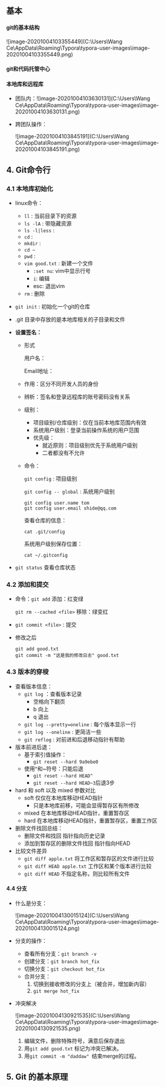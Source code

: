 ## 基本

#### git的基本结构

![image-20201004103355449](C:\Users\Wang Ce\AppData\Roaming\Typora\typora-user-images\image-20201004103355449.png)

#### git和代码托管中心

#### 本地库和远程库

- 团队内：![image-20201004103630131](C:\Users\Wang Ce\AppData\Roaming\Typora\typora-user-images\image-20201004103630131.png)

- 跨团队操作：

	![image-20201004103845191](C:\Users\Wang Ce\AppData\Roaming\Typora\typora-user-images\image-20201004103845191.png)

## 4. Git命令行

### 4.1 本地库初始化

- linux命令：
	- `ll` : 当前目录下的资源
	- `ls -lA` : 带隐藏资源
	- `ls -l|less` : 
	- `cd` : 
	- `mkdir` : 
	- `cd ~`
	- `pwd` :
	- `vim good.txt` : 新建一个文件
		- `:set nu`: vim中显示行号
		- `i`: 编辑
		- esc: 退出vim
	- `rm` : 删除
- `git init` : 初始化一个git的仓库
	
- .git 目录中存放的是本地库相关的子目录和文件
	
- **设置签名：**

	- 形式

		用户名：

		Email地址：

	- 作用：区分不同开发人员的身份

	- 辨析：签名和登录远程库的账号密码没有关系

	- 级别：

		- 项目级别/仓库级别：仅在当前本地库范围内有效
		- 系统用户级别：登录当前操作系统的用户范围
		- 优先级：
			- 就近原则：项目级别优先于系统用户级别
			- 二者都没有不允许

	- 命令：

		`git config` : 项目级别

		`git config -- global` : 系统用户级别

		```
		git config user.name tom
		git config user.email shide@qq.com
		```

		查看仓库的信息：

		`cat .git/config`

		系统用户级别保存位置：

		`cat ~/.gitconfig`

- `git status` 查看仓库状态

### 4.2 添加和提交

- 命令：`git add` 添加：红变绿

	`git rm --cached <file>` 移除：绿变红

- `git commit <file>` : 提交

- 修改之后

	```linux
	git add good.txt
	git commit -m "这是我的修改日志" good.txt
	```
### 4.3 版本的穿梭
- 查看版本信息：
  - `git log` ：查看版本记录
    - 空格向下翻页
    - b 向上
    - q 退出
  - `git log --pretty=oneline` : 每个版本显示一行
  - `git log --oneline` : 更简洁一些
  - `git reflog` : 对前进和后退移动指针有帮助
- 版本前进后退：
	- 基于索引值操作：
		- `git reset --hard 9a9ebe0`
	- 使用^和~符号：只能后退
		- `git reset --hard HEAD^`
		- `git reset --hard HEAD~3`后退3步
- hard 和 soft 以及 mixed 参数对比
	- soft 仅仅在本地库移动HEAD指针
		- 只是本地库前移，可能会显得暂存区有所修改
	- mixed 在本地库移动HEAD指针，重置暂存区
	- hard 在本地库移动HEAD指针，重置暂存区，重置工作区
- 删除文件找回总结：
  - 删除文件和找回
  	指针指向历史记录
  - 添加到暂存区的删除文件找回
		指针指向HEAD
- 比较文件差异
	- `git diff apple.txt`
		将工作区和暂存区的文件进行比较
	- `git diff HEAD apple.txt`
		工作区和某个版本进行比较
	- `git diff HEAD`
		不指定名称，则比较所有文件
#### 4.4 分支

- 什么是分支：

	![image-20201004130015124](C:\Users\Wang Ce\AppData\Roaming\Typora\typora-user-images\image-20201004130015124.png)

- 分支的操作：

	- 查看所有分支：`git branch -v`
	- 创建分支：`git branch hot_fix`
	- 切换分支：`git checkout hot_fix`
	- 合并分支：
		1. 切换到接收修改的分支上（被合并，增加新内容）
		2. `git merge hot_fix`

- 冲突解决

	![image-20201004130921535](C:\Users\Wang Ce\AppData\Roaming\Typora\typora-user-images\image-20201004130921535.png)

	1. 编辑文件，删除特殊符号，满意后保存退出
	2. 用`git add good.txt` 标记为冲突已解决。
	3. 用`git commit -m "daddaw" `结束merge的过程。

## 5. Git 的基本原理